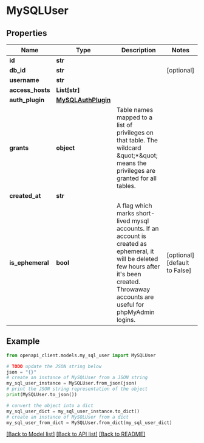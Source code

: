 # MySQLUser


## Properties

Name | Type | Description | Notes
------------ | ------------- | ------------- | -------------
**id** | **str** |  | 
**db_id** | **str** |  | [optional] 
**username** | **str** |  | 
**access_hosts** | **List[str]** |  | 
**auth_plugin** | [**MySQLAuthPlugin**](MySQLAuthPlugin.md) |  | 
**grants** | **object** | Table names mapped to a list of privileges on that table. The wildcard \&quot;*\&quot; means the privileges are granted for all tables. | 
**created_at** | **str** |  | 
**is_ephemeral** | **bool** | A flag which marks short-lived mysql accounts. If an account is created as ephemeral, it will be deleted few hours after it&#39;s been created. Throwaway accounts are useful for phpMyAdmin logins. | [optional] [default to False]

## Example

```python
from openapi_client.models.my_sql_user import MySQLUser

# TODO update the JSON string below
json = "{}"
# create an instance of MySQLUser from a JSON string
my_sql_user_instance = MySQLUser.from_json(json)
# print the JSON string representation of the object
print(MySQLUser.to_json())

# convert the object into a dict
my_sql_user_dict = my_sql_user_instance.to_dict()
# create an instance of MySQLUser from a dict
my_sql_user_from_dict = MySQLUser.from_dict(my_sql_user_dict)
```
[[Back to Model list]](../README.md#documentation-for-models) [[Back to API list]](../README.md#documentation-for-api-endpoints) [[Back to README]](../README.md)


